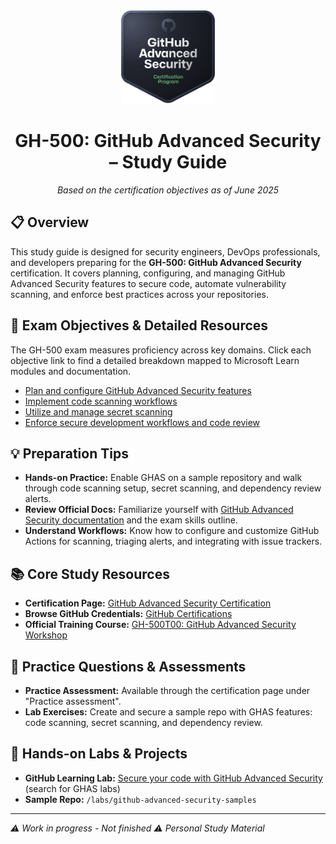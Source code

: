<!-- Header & Badge -->

<div align="center">
  <img src="./images/github-advanced-security.svg " alt="GitHub Advanced Security Badge" height="150" />
  <h1>GH-500: GitHub Advanced Security – Study Guide</h1>
  <p><em>Based on the certification objectives as of June 2025</em></p>
</div>

## 📋 Overview

This study guide is designed for security engineers, DevOps professionals, and developers preparing for the **GH-500: GitHub Advanced Security** certification. It covers planning, configuring, and managing GitHub Advanced Security features to secure code, automate vulnerability scanning, and enforce best practices across your repositories.

## 🎯 Exam Objectives & Detailed Resources

The GH-500 exam measures proficiency across key domains. Click each objective link to find a detailed breakdown mapped to Microsoft Learn modules and documentation.

* [Plan and configure GitHub Advanced Security features](./plan-and-configure-ghas-features/README.md)
* [Implement code scanning workflows](./implement-code-scanning-workflows/README.md)
* [Utilize and manage secret scanning](./utilize-manage-secret-scanning/README.md)
* [Enforce secure development workflows and code review](./enforce-secure-development-workflows/README.md)

## 💡 Preparation Tips

* **Hands-on Practice:** Enable GHAS on a sample repository and walk through code scanning setup, secret scanning, and dependency review alerts.
* **Review Official Docs:** Familiarize yourself with [GitHub Advanced Security documentation](https://learn.microsoft.com/en-us/github/advanced-security/) and the exam skills outline.
* **Understand Workflows:** Know how to configure and customize GitHub Actions for scanning, triaging alerts, and integrating with issue trackers.

## 📚 Core Study Resources

* **Certification Page:** [GitHub Advanced Security Certification](https://learn.microsoft.com/en-us/credentials/certifications/github-advanced-security/)
* **Browse GitHub Credentials:** [GitHub Certifications](https://learn.microsoft.com/en-us/credentials/browse/?products=github)
* **Official Training Course:** [GH-500T00: GitHub Advanced Security Workshop](https://learn.microsoft.com/en-us/training/courses/gh-500t00)

## 📝 Practice Questions & Assessments

* **Practice Assessment:** Available through the certification page under "Practice assessment".
* **Lab Exercises:** Create and secure a sample repo with GHAS features: code scanning, secret scanning, and dependency review.

## 🔬 Hands-on Labs & Projects

* **GitHub Learning Lab:** [Secure your code with GitHub Advanced Security](https://lab.github.com/) (search for GHAS labs)
* **Sample Repo:** `/labs/github-advanced-security-samples`

---

*⚠️ Work in progress - Not finished ⚠️*
*Personal Study Material*
